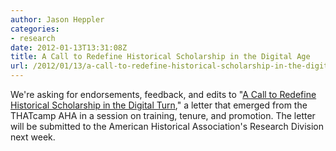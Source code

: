 ```yaml
---
author: Jason Heppler
categories:
- research
date: 2012-01-13T13:31:08Z
title: A Call to Redefine Historical Scholarship in the Digital Age
url: /2012/01/13/a-call-to-redefine-historical-scholarship-in-the-digital-age/
---
```


We're asking for endorsements, feedback, and edits to "[A Call to Redefine Historical Scholarship in the Digital Turn](https://docs.google.com/document/d/13D5HjjcnnAHoNaUIjwFHET83_r7kYtM0CPTYGhcMrjM/edit)," a letter that emerged from the THATcamp AHA in a session on training, tenure, and promotion. The letter will be submitted to the American Historical Association's Research Division next week.
